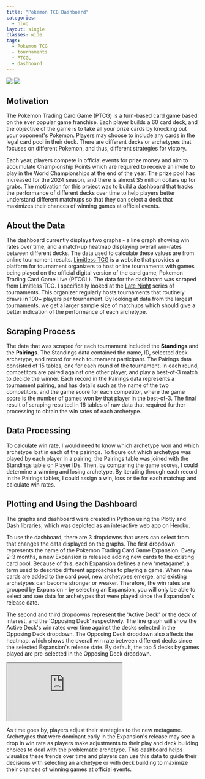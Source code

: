 ```yaml
---
title: "Pokemon TCG Dashboard"
categories:
  - blog
layout: single
classes: wide
tags:
  - Pokemon TCG
  - tournaments
  - PTCGL
  - dashboard
---
```


[![](https://img.shields.io/badge/GitHub-View%20on%20GitHub-blue?logo=github)](https://github.com/andrew-dang/limitless_scrape) [![](https://img.shields.io/badge/Heroku-View%20on%20Heroku-blue?logo=heroku)](https://limitlesstcg-analysis.herokuapp.com/)

## Motivation
The Pokemon Trading Card Game \(PTCG\) is a turn-based card game based on the ever popular game franchise. Each player builds a 60 card deck, and the objective of the game is to take all your prize cards by knocking out your opponent's Pokemon. Players may choose to include any cards in the legal card pool in their deck. There are different decks or archetypes that focuses on different Pokemon, and thus, different strategies for victory. 

Each year, players compete in official events for prize money and aim to accumulate Championship Points which are required to receive an invite to play in the World Championships at the end of the year. The prize pool has increased for the 2024 season, and there is almost $5 million dollars up for grabs. The motivation for this project was to build a dashboard that tracks the performance of different decks over time to help players better understand different matchups so that they can select a deck that maximizes their chances of winning games at official events. 

## About the Data
The dashboard currently displays two graphs - a line graph showing win rates over time, and a match-up heatmap displaying overall win-rates between different decks. The data used to calculate these values are from online tournament results. [Limitless TCG](https://play.limitlesstcg.com) is a website that provides a platform for tournament organizers to host online tournaments with games being played on the official digital version of the card game, Pokemon Trading Card Game Live \(PTCGL\). The data for the dashboard was scraped from Limitless TCG. I specifically looked at the [Late Night](https://play.limitlesstcg.com/organizer/194) series of tournaments. This organizer regularly hosts tournaments that routinely draws in 100+ players per tournament. By looking at data from the largest tournaments, we get a larger sample size of matchups which should give a better indication of the performance of each archetype. 

## Scraping Process
The data that was scraped for each tournament included the **Standings** and the **Pairings**. The Standings data contained the name, ID, selected deck archetype, and record for each tournament participant. The Pairings data consisted of 15 tables, one for each round of the tournament. In each round, competitors are paired against one other player, and play a best-of-3 match to decide the winner. Each record in the Pairings data represents a tournament pairing, and has details such as the name of the two competitors, and the game score for each competitor, where the game score is the number of games won by that player in the best-of-3. The final result of scraping resulted in 16 tables of raw data that required further processing to obtain the win rates of each archetype. 

## Data Processing
To calculate win rate, I would need to know which archetype won and which archetype lost in each of the pairings. To figure out which archetype was played by each player in a pairing, the Pairings table was joined with the Standings table on Player IDs. Then, by comparing the game scores, I could determine a winning and losing archetype. By iterating through each record in the Pairings tables, I could assign a win, loss or tie for each matchup and calculate win rates. 

## Plotting and Using the Dashboard
The graphs and dashboard were created in Python using the Plotly and Dash libraries, which was deploted as an interactive web app on Heroku. 

To use the dashboard, there are 3 dropdowns that users can select from that changes the data displayed on the graphs. The first dropdown represents the name of the Pokemon Trading Card Game Expansion. Every 2-3 months, a new Expansion is released adding new cards to the existing card pool. Because of this, each Expansion defines a new \'metagame\', a term used to describe different approaches to playing a game. When new cards are added to the card pool, new archetypes emerge, and existing archetypes can become stronger or weaker. Therefore, the win rates are grouped by Expansion - by selecting an Expansion, you will only be able to select and see data for archetypes that were played since the Expansion's release date.

The second and third dropdowns represent the \'Active Deck\' or the deck of interest, and the \'Opposing Deck\' respectively. The line graph will show the Active Deck's win rates over time against the decks selected in the Opposing Deck dropdown. The Opposing Deck dropdown also affects the heatmap, which shows the overall win rate between different decks since the selected Expansion's release date. By default, the top 5 decks by games played are pre-selected in the Opposing Deck dropdown. 

<iframe src="https://limitlesstcg-analysis.herokuapp.com/" title="Pokemon TCG Dashboard"></iframe>

As time goes by, players adjust their strategies to the new metagame. Archetypes that were dominant early in the Expansion's release may see a drop in win rate as players make adjustments to their play and deck building choices to deal with the problematic archetype. This dashboard helps visualize these trends over time and players can use this data to guide their decisions with selecting an archetype or with deck building to maximize their chances of winning games at official events.   